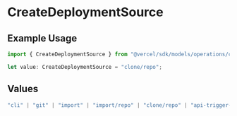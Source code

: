 # CreateDeploymentSource

## Example Usage

```typescript
import { CreateDeploymentSource } from "@vercel/sdk/models/operations/createdeployment.js";

let value: CreateDeploymentSource = "clone/repo";
```

## Values

```typescript
"cli" | "git" | "import" | "import/repo" | "clone/repo" | "api-trigger-git-deploy" | "redeploy"
```